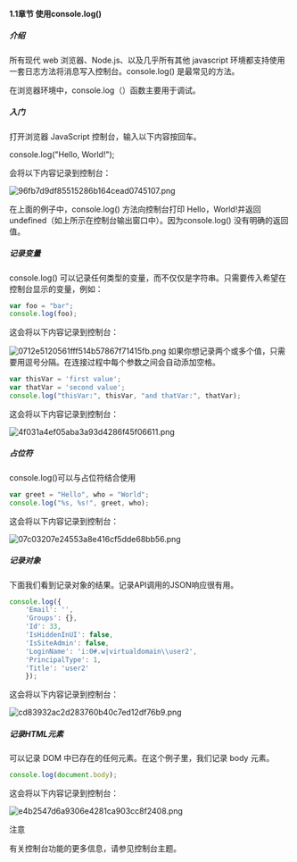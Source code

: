#### 1.1章节 使用console.log()

##### 介绍

所有现代 web 浏览器、Node.js、以及几乎所有其他 javascript 环境都支持使用一套日志方法将消息写入控制台。console.log() 是最常见的方法。

在浏览器环境中，console.log（）函数主要用于调试。

##### 入门

打开浏览器 JavaScript 控制台，输入以下内容按回车。

console.log("Hello, World!");

会将以下内容记录到控制台：

![96fb7d9df85515286b164cead0745107.png](evernotecid://015A5C34-BDDE-4E58-BBF2-4A930BE0FE05/appyinxiangcom/17053698/ENResource/p16221)

在上面的例子中，console.log() 方法向控制台打印 Hello，World!并返回 undefined（如上所示在控制台输出窗口中）。因为console.log() 没有明确的返回值。

##### 记录变量

console.log() 可以记录任何类型的变量，而不仅仅是字符串。只需要传入希望在控制台显示的变量，例如：

```javascript
var foo = "bar";
console.log(foo);
```

这会将以下内容记录到控制台：

![0712e5120561fff514b57867f71415fb.png](evernotecid://015A5C34-BDDE-4E58-BBF2-4A930BE0FE05/appyinxiangcom/17053698/ENResource/p16318)
如果你想记录两个或多个值，只需要用逗号分隔。在连接过程中每个参数之间会自动添加空格。

```javascript
var thisVar = 'first value';
var thatVar = 'second value';
console.log("thisVar:", thisVar, "and thatVar:", thatVar);
```

这会将以下内容记录到控制台：

![4f031a4ef05aba3a93d4286f45f06611.png](evernotecid://015A5C34-BDDE-4E58-BBF2-4A930BE0FE05/appyinxiangcom/17053698/ENResource/p16319)

##### 占位符

console.log()可以与占位符结合使用

```javascript
var greet = "Hello", who = "World";
console.log("%s, %s!", greet, who);
```
这会将以下内容记录到控制台：

![07c03207e24553a8e416cf5dde68bb56.png](evernotecid://015A5C34-BDDE-4E58-BBF2-4A930BE0FE05/appyinxiangcom/17053698/ENResource/p16320)

##### 记录对象

下面我们看到记录对象的结果。记录API调用的JSON响应很有用。

```javascript
console.log({
    'Email': '',
    'Groups': {},
    'Id': 33,
    'IsHiddenInUI': false,
    'IsSiteAdmin': false,
    'LoginName': 'i:0#.w|virtualdomain\\user2',
    'PrincipalType': 1,
    'Title': 'user2'
    });
```

这会将以下内容记录到控制台：

![cd83932ac2d283760b40c7ed12df76b9.png](evernotecid://015A5C34-BDDE-4E58-BBF2-4A930BE0FE05/appyinxiangcom/17053698/ENResource/p16321)

##### 记录HTML元素

可以记录 DOM 中已存在的任何元素。在这个例子里，我们记录 body 元素。

```javascript
console.log(document.body);
```
这会将以下内容记录到控制台：

![e4b2547d6a9306e4281ca903cc8f2408.png](evernotecid://015A5C34-BDDE-4E58-BBF2-4A930BE0FE05/appyinxiangcom/17053698/ENResource/p16322)

注意

有关控制台功能的更多信息，请参见控制台主题。
